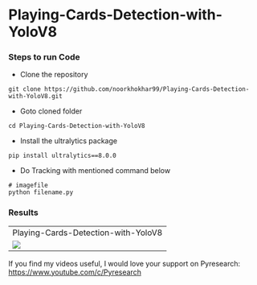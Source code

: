 # Playing-Cards-Detection-with-YoloV8


### Steps to run Code

- Clone the repository
```
git clone https://github.com/noorkhokhar99/Playing-Cards-Detection-with-YoloV8.git
```

- Goto cloned folder
```
cd Playing-Cards-Detection-with-YoloV8
```

- Install the ultralytics package
```
pip install ultralytics==8.0.0
```

- Do Tracking with mentioned command below
```
# imagefile
python filename.py
```



### Results
<table>
  <tr>
    <td>Playing-Cards-Detection-with-YoloV8</td>
  </tr>
  <tr>
    <td><img src="https://github.com/noorkhokhar99/Playing-Cards-Detection-with-YoloV8/blob/main/Blue%20Bold%20Business%20YouTube%20Thumbnail.png"></td>
  </tr>
 </table>



If you find my videos useful,  I would love your support on Pyresearch: https://www.youtube.com/c/Pyresearch
